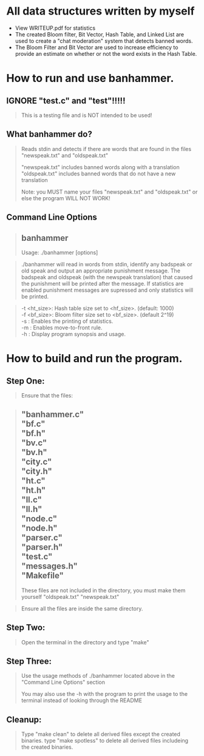 # All data structures written by myself
- View WRITEUP.pdf for statistics
- The created Bloom filter, Bit Vector, Hash Table, and Linked List are used to create a "chat moderation" system that detects banned words.
- The Bloom Filter and Bit Vector are used to increase efficiency to provide an estimate on whether or not the word exists in the Hash Table.

How to run and use banhammer.
================================================

IGNORE "test.c" and "test"!!!!!
--------------------
>
> This is a testing file and is NOT intended to be used!
>

What banhammer do?
------------------
> Reads stdin and detects if there are words that are found in the files "newspeak.txt" and "oldspeak.txt"
>
> "newspeak.txt" includes banned words along with a translation
> "oldspeak.txt" includes banned words that do not have a new translation
>
> Note: you MUST name your files "newspeak.txt" and "oldspeak.txt" or else the program
> WILL NOT WORK!
>
>


Command Line Options
--------------------
>banhammer
>------------------------------------------------------------------------------------------------
>Usage: ./banhammer [options]

>  ./banhammer will read in words from stdin, identify any badspeak or old speak and output an
>  appropriate punishment message. The badspeak and oldspeak (with the newspeak translation) 
>  that caused the punishment will be printed after the message. If statistics are enabled
>  punishment messages are supressed and only statistics will be printed.

>    -t <ht_size>: Hash table size set to <hf_size>. (default: 1000)\
>    -f <bf_size>: Bloom filter size set to <bf_size>. (default 2^19)\
>    -s          : Enables the printing of statistics.\
>    -m          : Enables move-to-front rule.\
>    -h          : Display program synopsis and usage.
>


How to build and run the program.
=================================

Step One:
---------
> Ensure that the files:

> "banhammer.c"\
> "bf.c"\
> "bf.h"\
> "bv.c"\
> "bv.h"\
> "city.c"\
> "city.h"\
> "ht.c"\
> "ht.h"\
> "ll.c"\
> "ll.h"\
> "node.c"\
> "node.h"\
> "parser.c"\
> "parser.h"\
> "test.c"\
> "messages.h"\
> "Makefile"
> --------------------------------------------
> These files are not included in the directory, 
> you must make them yourself
> "oldspeak.txt"
> "newspeak.txt"
>

> Ensure all the files are inside the same directory.
>
Step Two:
---------
> Open the terminal in the directory and type "make"
>
Step Three:
-----------
> Use the usage methods of ./banhammer located above in the "Command Line Options" section
>
> You may also use the -h with the program to print the usage to the terminal instead
> of looking through the README

Cleanup:
-----------
> Type "make clean" to delete all derived files except the created binaries.
> type "make spotless" to delete all derived files includeing the created binaries.
